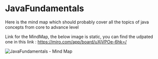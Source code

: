 # JavaFundamentals
Here is the mind map which should probably cover all the topics of java concepts from core to advance level

Link for the MindMap, the below image is static, you can find the udpated one in this link : https://miro.com/app/board/uXjVPOe-6hk=/

![JavaFundamentals - Mind Map](https://user-images.githubusercontent.com/75532850/195544405-788aedc7-94f9-4481-8f7d-6cd2a1753db1.jpg)
